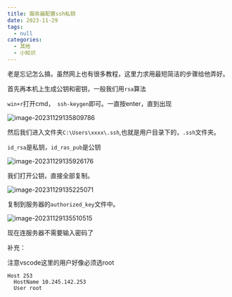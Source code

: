 ```yaml
---
title: 服务器配置ssh私钥
date: 2023-11-29
tags: 
  - null
categories: 
  - 其他
  - 小知识
---
```


老是忘记怎么搞，虽然网上也有很多教程，这里力求用最短简洁的步骤给他弄好。

首先再本机上生成公钥和密钥，一般我们用`rsa`算法

`win+r`打开cmd，` ssh-keygen`即可。一直按enter，直到出现

![image-20231129135809786](https://typora-1309665611.cos.ap-nanjing.myqcloud.com/typora/image-20231129135809786.png)

然后我们进入文件夹`C:\Users\xxxx\.ssh`,也就是用户目录下的，`.ssh`文件夹。

`id_rsa`是私钥，`id_ras_pub`是公钥



![image-20231129135926176](https://typora-1309665611.cos.ap-nanjing.myqcloud.com/typora/image-20231129135926176.png)

我们打开公钥，直接全部复制。



![image-20231129135225071](https://typora-1309665611.cos.ap-nanjing.myqcloud.com/typora/image-20231129135225071.png)

复制到服务器的`authorized_key`文件中。



![image-20231129135510515](https://typora-1309665611.cos.ap-nanjing.myqcloud.com/typora/image-20231129135510515.png)

现在连服务器不需要输入密码了

补充：

注意vscode这里的用户好像必须选root

```
Host 253 
  HostName 10.245.142.253
  User root
```

